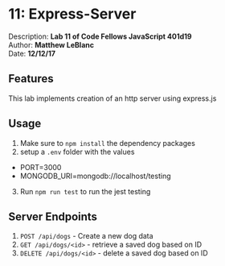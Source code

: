 # 11: Express-Server
Description: **Lab 11 of Code Fellows JavaScript 401d19** </br>
Author: **Matthew LeBlanc** </br>
Date: **12/12/17**

## Features
This lab implements creation of an http server using express.js

## Usage
1. Make sure to `npm install` the dependency packages
2. setup a `.env` folder with the values
  - PORT=3000
  - MONGODB_URI=mongodb://localhost/testing
3. Run `npm run test` to run the jest testing

## Server Endpoints
1. `POST /api/dogs` - Create a new dog data
2. `GET /api/dogs/<id>` - retrieve a saved dog based on ID
3. `DELETE /api/dogs/<id>` - delete a saved dog based on ID 